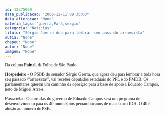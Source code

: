 ```yaml
---
id: 12375069
data_publicacao: "2006-12-11 09:36:00"
data_alteracao: "None"
materia_tags: "guerra,Pará,sergio"
categoria: "Notícias"
titulo: "Sérgio Guerra deu para lembrar seu passado arraesista"
sutia: "None"
chapeu: "None"
autor: "None"
imagem: "None"
---
```

<p><P><FONT face=Verdana>Da coluna<STRONG> Painel</STRONG>, da Folha de São Paulo</FONT></p>
<p><P><FONT face=Verdana><STRONG>Hospedeiro -</STRONG> O PSDB do senador Sérgio Guerra, que agora deu para lembrar a toda hora seu passado \"arraesista\", vai receber deputados estaduais do PFL e do PMDB. Os parlamentares querem um caminho da oposição para a base de apoio a Eduardo Campos, neto de Miguel Arraes. </FONT></p>
<p><P><FONT face=Verdana><STRONG>Passarela -</STRONG> O abre-alas do governo de Eduardo Campos será um programa de desenvolvimento para os 40 munic?pios pernambucanos de mais baixo IDH. O 40 é alusão ao número do PSB.</FONT></P> </p>
